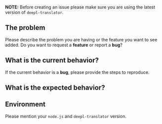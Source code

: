 **NOTE:** Before creating an issue please make sure you are using the latest version of `deepl-translator`.

## The problem

Please describe the problem you are having or the feature you want to see added. Do you want to request a **feature** or report a **bug**?

## What is the current behavior?

If the current behavior is a **bug**, please provide the steps to reproduce.

## What is the expected behavior?

## Environment

Please mention your `node.js` and `deepl-translator` version.
